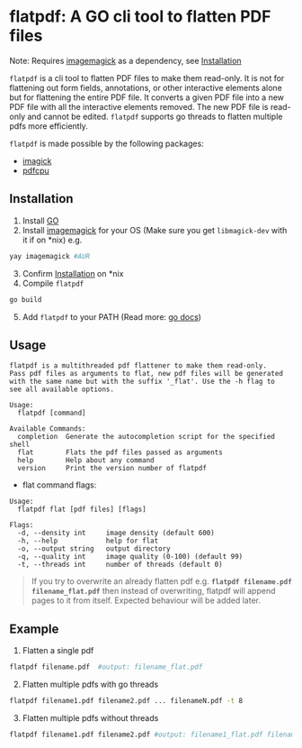 # flatpdf: A GO cli tool to flatten PDF files
Note: Requires [imagemagick](https://imagemagick.org/) as a dependency, see [Installation](#installation)

`flatpdf` is a cli tool to flatten PDF files to make them read-only. It is not for flattening out form fields, annotations, or other interactive elements alone but for flattening the entire PDF file. It converts a given PDF file into a new PDF file with all the interactive elements removed. The new PDF file is read-only and cannot be edited. `flatpdf` supports go threads to flatten multiple pdfs more efficiently.

`flatpdf` is made possible by the following packages:
- [imagick](https://github.com/gographics/imagick)
- [pdfcpu](https://github.com/pdfcpu/pdfcpu)

## Installation
1. Install [GO](https://go.dev/doc/install)
2. Install [imagemagick](https://imagemagick.org/) for your OS (Make sure you get `libmagick-dev` with it if on *nix)
e.g.
```bash
yay imagemagick #AUR
```
3. Confirm [Installation](https://stackoverflow.com/questions/40063438/wheres-libmagickwand-dev-i-installed-them-all-and-how-can-i-include-it-to-a-c) on *nix
4. Compile `flatpdf`
```bash
go build
```
5. Add `flatpdf` to your PATH (Read more: [go docs](https://go.dev/doc/tutorial/compile-install))

## Usage
```
flatpdf is a multithreaded pdf flattener to make them read-only.
Pass pdf files as arguments to flat, new pdf files will be generated
with the same name but with the suffix '_flat'. Use the -h flag to 
see all available options.

Usage:
  flatpdf [command]

Available Commands:
  completion  Generate the autocompletion script for the specified shell
  flat        Flats the pdf files passed as arguments
  help        Help about any command
  version     Print the version number of flatpdf
```

- flat command flags:

```
Usage:
  flatpdf flat [pdf files] [flags]

Flags:
  -d, --density int     image density (default 600)
  -h, --help            help for flat
  -o, --output string   output directory
  -q, --quality int     image quality (0-100) (default 99)
  -t, --threads int     number of threads (default 0)
```

> If you try to overwrite an already flatten pdf e.g. **`flatpdf filename.pdf filename_flat.pdf`** then instead of overwriting, flatpdf will append pages to it from itself. Expected behaviour will be added later.

## Example
1. Flatten a single pdf
```bash
flatpdf filename.pdf  #output: filename_flat.pdf
```
2. Flatten multiple pdfs with go threads
```bash
flatpdf filename1.pdf filename2.pdf ... filenameN.pdf -t 8
```
3. Flatten multiple pdfs without threads
```bash
flatpdf filename1.pdf filename2.pdf #output: filename1_flat.pdf filename2_flat.pdf
```
